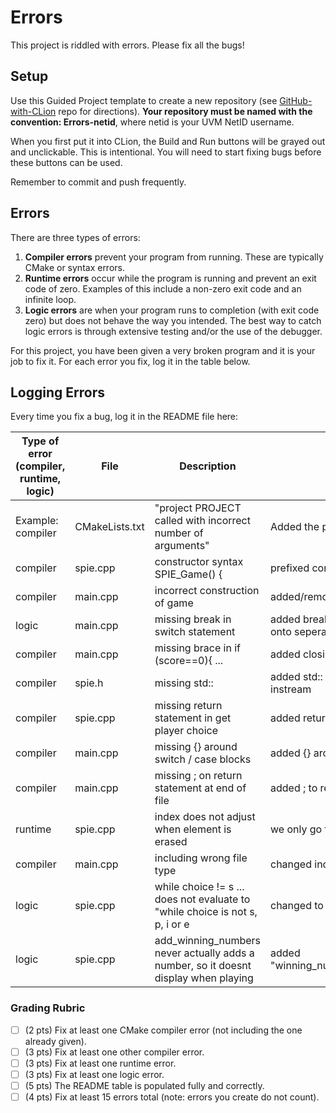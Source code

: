 # Errors
This project is riddled with errors. Please fix all the bugs!

## Setup
Use this Guided Project template to create a new repository (see [GitHub-with-CLion](https://github.com/uvmcs2300f2025/GitHub-with-CLion) repo for directions).
**Your repository must be named with the convention: Errors-netid**, where netid is your UVM NetID username.

When you first put it into CLion, the Build and Run buttons will be grayed out and unclickable. This is intentional. You will need to start fixing bugs before these buttons can be used.

Remember to commit and push frequently.

## Errors
There are three types of errors:
1. **Compiler errors** prevent your program from running. These are typically CMake or syntax errors.
1. **Runtime errors** occur while the program is running and prevent an exit code of zero. Examples of this include a non-zero exit code and an infinite loop.
1. **Logic errors** are when your program runs to completion (with exit code zero) but does not behave the way you intended. The best way to catch logic errors is through extensive testing and/or the use of the debugger.

For this project, you have been given a very broken program and it is your job to fix it. For each error you fix, log it in the table below.

## Logging Errors
Every time you fix a bug, log it in the README file here:

| Type of error (compiler, runtime, logic) | File           | Description                                                                         | Fix                                                                   |
|------------------------------------------|----------------|-------------------------------------------------------------------------------------|-----------------------------------------------------------------------|
| Example: compiler                        | CMakeLists.txt | "project PROJECT called with incorrect number of arguments"                         | Added the project name to line 2                                      |
| compiler                                 | spie.cpp       | constructor syntax SPIE_Game() {                                                    | prefixed constructor                                                  |
| compiler                                 | main.cpp       | incorrect construction of game                                                      | added/removed parentheses                                             |
| logic                                    | main.cpp       | missing break in switch statement                                                   | added break statment, moved some code onto seperate lines for clarity | 
| compiler                                 | main.cpp       | missing brace in if (score==0){ ...                                                 | added closing brace                                                   |
| compiler                                 | spie.h         | missing std::                                                                       | added std:: in front of vecotr, ostream, instream                     |
| compiler                                 | spie.cpp       | missing return statement in get player choice                                       | added return choice                                                   |
| compiler                                 | main.cpp       | missing {} around switch / case blocks                                              | added {} around switch / case blocks                                  |
| compiler                                 | main.cpp       | missing ; on return statement at end of file                                        | added ; to return                                                     |
| runtime                                  | spie.cpp       | index does not adjust when element is erased                                        | we only go forward if element is not erased                           |
| compiler                                 | main.cpp       | including wrong file type                                                           | changed include spie.cpp to spie.h                                    ||                                          |                |                                                                              |                                                                        |
| logic                                    | spie.cpp       | while choice != s ... does not evaluate to "while choice is not s, p, i or e        | changed to using "choice != && choice!="                              |                                                                       |
| logic                                    | spie.cpp       | add_winning_numbers never actually adds a number, so it doesnt display when playing | added "winning_numbers.push_back(new_number);"                                                                |






### Grading Rubric
- [ ] (2 pts) Fix at least one CMake compiler error (not including the one already given).
- [ ] (3 pts) Fix at least one other compiler error.
- [ ] (3 pts) Fix at least one runtime error.
- [ ] (3 pts) Fix at least one logic error.
- [ ] (5 pts) The README table is populated fully and correctly.
- [ ] (4 pts) Fix at least 15 errors total (note: errors you create do not count).
